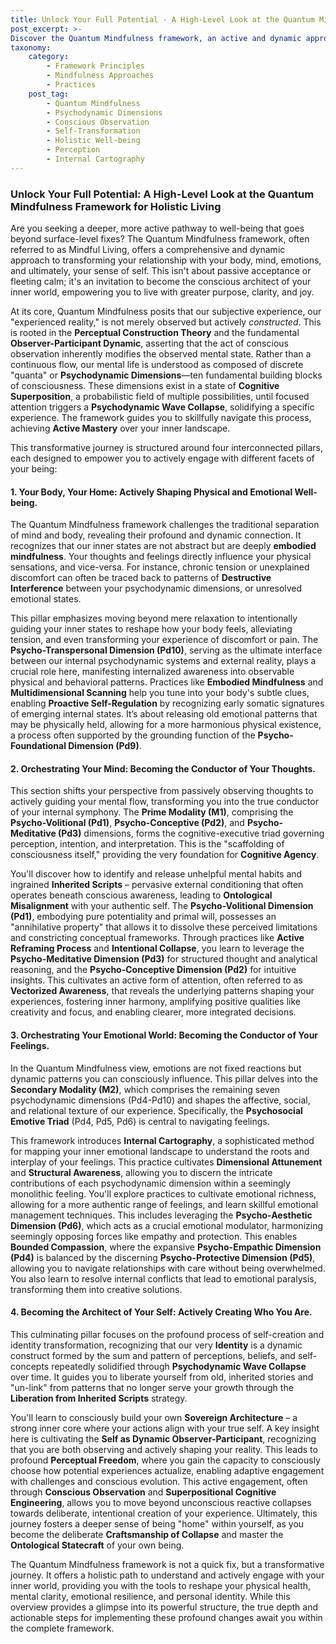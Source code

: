 ```yaml
---
title: Unlock Your Full Potential - A High-Level Look at the Quantum Mindfulness Framework for Holistic Living
post_excerpt: >-
Discover the Quantum Mindfulness framework, an active and dynamic approach to personal transformation. This post explores four core pillars: actively shaping physical and emotional well-being, orchestrating your mind, conducting your emotional world, and becoming the conscious architect of your self. Learn how this framework empowers you to engage with your inner world and cultivate a life of greater purpose and clarity.
taxonomy:
    category:
        - Framework Principles
        - Mindfulness Approaches
        - Practices
    post_tag:
        - Quantum Mindfulness
        - Psychodynamic Dimensions
        - Conscious Observation
        - Self-Transformation
        - Holistic Well-being
        - Perception
        - Internal Cartography
---
```

### Unlock Your Full Potential: A High-Level Look at the Quantum Mindfulness Framework for Holistic Living

Are you seeking a deeper, more active pathway to well-being that goes beyond surface-level fixes? The Quantum Mindfulness framework, often referred to as Mindful Living, offers a comprehensive and dynamic approach to transforming your relationship with your body, mind, emotions, and ultimately, your sense of self. This isn't about passive acceptance or fleeting calm; it's an invitation to become the conscious architect of your inner world, empowering you to live with greater purpose, clarity, and joy.

At its core, Quantum Mindfulness posits that our subjective experience, our "experienced reality," is not merely observed but actively *constructed*. This is rooted in the **Perceptual Construction Theory** and the fundamental **Observer-Participant Dynamic**, asserting that the act of conscious observation inherently modifies the observed mental state. Rather than a continuous flow, our mental life is understood as composed of discrete "quanta" or **Psychodynamic Dimensions**—ten fundamental building blocks of consciousness. These dimensions exist in a state of **Cognitive Superposition**, a probabilistic field of multiple possibilities, until focused attention triggers a **Psychodynamic Wave Collapse**, solidifying a specific experience. The framework guides you to skillfully navigate this process, achieving **Active Mastery** over your inner landscape.

This transformative journey is structured around four interconnected pillars, each designed to empower you to actively engage with different facets of your being:

#### 1. Your Body, Your Home: Actively Shaping Physical and Emotional Well-being.

The Quantum Mindfulness framework challenges the traditional separation of mind and body, revealing their profound and dynamic connection. It recognizes that our inner states are not abstract but are deeply **embodied mindfulness**. Your thoughts and feelings directly influence your physical sensations, and vice-versa. For instance, chronic tension or unexplained discomfort can often be traced back to patterns of **Destructive Interference** between your psychodynamic dimensions, or unresolved emotional states.

This pillar emphasizes moving beyond mere relaxation to intentionally guiding your inner states to reshape how your body feels, alleviating tension, and even transforming your experience of discomfort or pain. The **Psycho-Transpersonal Dimension (Pd10)**, serving as the ultimate interface between our internal psychodynamic systems and external reality, plays a crucial role here, manifesting internalized awareness into observable physical and behavioral patterns. Practices like **Embodied Mindfulness** and **Multidimensional Scanning** help you tune into your body's subtle clues, enabling **Proactive Self-Regulation** by recognizing early somatic signatures of emerging internal states. It’s about releasing old emotional patterns that may be physically held, allowing for a more harmonious physical existence, a process often supported by the grounding function of the **Psycho-Foundational Dimension (Pd9)**.

#### 2. Orchestrating Your Mind: Becoming the Conductor of Your Thoughts.

This section shifts your perspective from passively observing thoughts to actively guiding your mental flow, transforming you into the true conductor of your internal symphony. The **Prime Modality (M1)**, comprising the **Psycho-Volitional (Pd1)**, **Psycho-Conceptive (Pd2)**, and **Psycho-Meditative (Pd3)** dimensions, forms the cognitive-executive triad governing perception, intention, and interpretation. This is the "scaffolding of consciousness itself," providing the very foundation for **Cognitive Agency**.

You'll discover how to identify and release unhelpful mental habits and ingrained **Inherited Scripts** – pervasive external conditioning that often operates beneath conscious awareness, leading to **Ontological Misalignment** with your authentic self. The **Psycho-Volitional Dimension (Pd1)**, embodying pure potentiality and primal will, possesses an "annihilative property" that allows it to dissolve these perceived limitations and constricting conceptual frameworks. Through practices like **Active Reframing Process** and **Intentional Collapse**, you learn to leverage the **Psycho-Meditative Dimension (Pd3)** for structured thought and analytical reasoning, and the **Psycho-Conceptive Dimension (Pd2)** for intuitive insights. This cultivates an active form of attention, often referred to as **Vectorized Awareness**, that reveals the underlying patterns shaping your experiences, fostering inner harmony, amplifying positive qualities like creativity and focus, and enabling clearer, more integrated decisions.

#### 3. Orchestrating Your Emotional World: Becoming the Conductor of Your Feelings.

In the Quantum Mindfulness view, emotions are not fixed reactions but dynamic patterns you can consciously influence. This pillar delves into the **Secondary Modality (M2)**, which comprises the remaining seven psychodynamic dimensions (Pd4-Pd10) and shapes the affective, social, and relational texture of our experience. Specifically, the **Psychosocial Emotive Triad** (Pd4, Pd5, Pd6) is central to navigating feelings.

This framework introduces **Internal Cartography**, a sophisticated method for mapping your inner emotional landscape to understand the roots and interplay of your feelings. This practice cultivates **Dimensional Attunement** and **Structural Awareness**, allowing you to discern the intricate contributions of each psychodynamic dimension within a seemingly monolithic feeling. You'll explore practices to cultivate emotional richness, allowing for a more authentic range of feelings, and learn skillful emotional management techniques. This includes leveraging the **Psycho-Aesthetic Dimension (Pd6)**, which acts as a crucial emotional modulator, harmonizing seemingly opposing forces like empathy and protection. This enables **Bounded Compassion**, where the expansive **Psycho-Empathic Dimension (Pd4)** is balanced by the discerning **Psycho-Protective Dimension (Pd5)**, allowing you to navigate relationships with care without being overwhelmed. You also learn to resolve internal conflicts that lead to emotional paralysis, transforming them into creative solutions.

#### 4. Becoming the Architect of Your Self: Actively Creating Who You Are.

This culminating pillar focuses on the profound process of self-creation and identity transformation, recognizing that our very **Identity** is a dynamic construct formed by the sum and pattern of perceptions, beliefs, and self-concepts repeatedly solidified through **Psychodynamic Wave Collapse** over time. It guides you to liberate yourself from old, inherited stories and "un-link" from patterns that no longer serve your growth through the **Liberation from Inherited Scripts** strategy.

You'll learn to consciously build your own **Sovereign Architecture** – a strong inner core where your actions align with your true self. A key insight here is cultivating the **Self as Dynamic Observer-Participant**, recognizing that you are both observing and actively shaping your reality. This leads to profound **Perceptual Freedom**, where you gain the capacity to consciously choose how potential experiences actualize, enabling adaptive engagement with challenges and conscious evolution. This active engagement, often through **Conscious Observation** and **Superpositional Cognitive Engineering**, allows you to move beyond unconscious reactive collapses towards deliberate, intentional creation of your experience. Ultimately, this journey fosters a deeper sense of being "home" within yourself, as you become the deliberate **Craftsmanship of Collapse** and master the **Ontological Statecraft** of your own being.

The Quantum Mindfulness framework is not a quick fix, but a transformative journey. It offers a holistic path to understand and actively engage with your inner world, providing you with the tools to reshape your physical health, mental clarity, emotional resilience, and personal identity. While this overview provides a glimpse into its powerful structure, the true depth and actionable steps for implementing these profound changes await you within the complete framework.